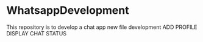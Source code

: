 # WhatsappDevelopment
This repository is to develop a chat app
new file development
ADD PROFILE
DISPLAY
CHAT 
STATUS
